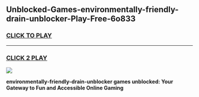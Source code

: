 
## Unblocked-Games-environmentally-friendly-drain-unblocker-Play-Free-6o833
<h3>
<a href="https://premium76.site?title=environmentally-friendly-drain-unblocker&ref=23A">CLICK TO PLAY</a></h3>
<hr>

<h3>
<a href="https://premium76.site?title=environmentally-friendly-drain-unblocker&ref=23A">CLICK 2 PLAY</a>
  
</h3>

<a href="https://premium76.site?title=environmentally-friendly-drain-unblocker&ref=23A"><img src="https://clearcache.store/games.png"></a>


**environmentally-friendly-drain-unblocker games unblocked: Your Gateway to Fun and Accessible Online Gaming**
